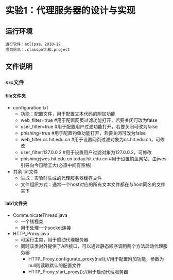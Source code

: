 # 实验1：代理服务器的设计与实现
## 运行环境
    运行软件：eclipse，2018-12  
    项目信息：.classpath和.project  
## 文件说明
### src文件
#### file文件夹
- configuration.txt
    - 功能：配置文件，用于配置文本代码的附加功能  
    - web_filter=true                             #用于配置网页过滤功能打开，若要关闭可改为false  
    - user_filter=true                            #用于配置用户过滤功能打开，若要关闭可改为false  
    - phishing=true                               #用于配置钓鱼功能打开，若要关闭可改为false  
    - web_filter:cs.hit.edu.cn                    #用于设置网页过滤对象为cs.hit.edu.cn，可修改  
    - user_filter:127.0.0.2                       #用于设置用户过滤对象为127.0.0.2，可修改  
    - phishing:jwes.hit.edu.cn today.hit.edu.cn   #用于设置钓鱼网站，由jwes引导向今日哈工大(必须中间有空格)  
- 其余.txt文件
    - 生成：实验时生成的代理服务器缓存文件  
    - 文件组织方式：通常一个host对应的所有文本文件都在与host同名的文件夹下  
#### lab1文件夹
- CommunicateThread.java
    - 一个线程类  
    - 用于处理一个socket连接  
- HTTP_Proxy.java
    - 可运行主类，用于启动代理服务器
    - 同时该类对外提供了API接口，可以通过静态顺序调用两个方法启动代理服务器
        - HTTP_Proxy.configurate_proxy(null);//用于配置附加功能，参数为null则读取默认的配置文件  
        - HTTP_Proxy.start_proxy();//用于启动代理服务器  